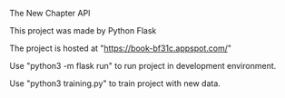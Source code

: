The New Chapter API

This project was made by Python Flask

The project is hosted at "https://book-bf31c.appspot.com/"

Use "python3 -m flask run" to run project in development environment.

Use "python3 training.py" to train project with new data.

